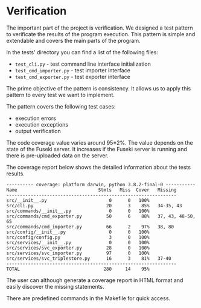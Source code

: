 # Verification

The important part of the project is verification. We designed a test pattern to verificate the results of the program execution. This pattern is simple and extendable and covers the main parts of the program.

In the tests' directory you can find a list of the following files:

* `test_cli.py` - test command line interface initialization
* `test_cmd_importer.py` - test importer interface
* `test_cmd_exporter.py` - test exporter interface

The prime objective of the pattern is consistency. It allows us to apply this pattern to every test we want to implement.

The pattern covers the following test cases:

* execution errors
* execution exceptions
* output verification

The code coverage value varies around 95±2%. The value depends on the state of the Fuseki server. It increases if the Fuseki server is running and there is pre-uploaded data on the server.

The coverage report below shows the detailed information about the tests results.

```
---------- coverage: platform darwin, python 3.8.2-final-0 -----------
Name                              Stmts   Miss  Cover   Missing
---------------------------------------------------------------
src/__init__.py                       0      0   100%
src/cli.py                           20      3    85%   34-35, 43
src/commands/__init__.py              0      0   100%
src/commands/cmd_exporter.py         50      6    88%   37, 43, 48-50, 65
src/commands/cmd_importer.py         66      2    97%   38, 80
src/config/__init__.py                0      0   100%
src/config/config.py                  3      0   100%
src/services/__init__.py              0      0   100%
src/services/svc_exporter.py         28      0   100%
src/services/svc_importer.py         97      0   100%
src/services/svc_triplestore.py      16      3    81%   37-40
---------------------------------------------------------------
TOTAL                               280     14    95%
```

The user can although generate a coverage report in HTML format and easily discover the missing statements.

There are predefined commands in the Makefile for quick access.